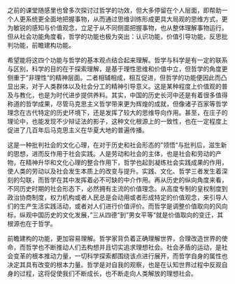 之前的课堂随感里也曾多次探讨过哲学的功效，但大多停留在个人层面，即帮助一个人更系统更全面地把握事物，从而通过思维训练形成更具大局观的思维方式，更为敏锐的感知与价值观念，立足于从不同侧面把握事物，也从整体理解事物运行。但从社会功能角度看，哲学的功能也极为突出：认识功能，价值引导功能，反思批判功能，前瞻建构功能。

希望能将这四个功能与哲学的基本观点结合起来理解。哲学与科学是有一定的联系与区别，科学的目的在于探索理解，是基于理性思维和价值中立，但哲学的角度更侧重于”非理性“的精神层面。二者相辅相成，相互促进，但哲学的功能便因此而凸显出来，对于人类群体以及社会分工的精神引导意义。这是某种程度上价值观的普及与教化，也是为时代进步提供养料。其实，中国的历史长河中还是有着很多值得称道的哲学成果，尽管马克思主义哲学带来更为辉煌的成就，但像诸子百家等哲学理念在古代特定的历史环境下，还是发挥了较大的思维导向作用。甚至，在庄子的理论中，也能发现不少辩证法的影子，这种文化根源上的一致性，也在一定程度上促进了几百年后马克思主义在华夏大地的普遍传播。

这是一种批判社会的文化心理，在对于历史和社会形态的”领悟“与批判后，滋生新的思想，进而反作用于社会实践。人是劳动和社会的主体，也是社会和劳动的产物，在精神升华和文化心理的整合作用下，哲学也起到凝练社会实践成果的作用，使人类的劳动以及社会发生本质上的改变与提升。实践、文化、哲学三者发生着深刻的勾联，而哲学在其中发挥着必不可缺的中介作用。再从历史的纵向角度来看，不同历史时期的社会形态下，必然拥有主流的价值理念。从高度专制的皇权制度到政治协商制度，权力机构或者人民总是会动用或者形成特定的价值观念，来引导人们的生产生活实践活动，或者对人们进行价值评价。而哲学是调整价值取向的风向标，纵观中国历史的文化发展，”三从四德“到”男女平等“就是价值取向的变迁，其根源也在于哲学。

前瞻建构的功能，更加容易理解。哲学家背负着正确理解世界，合理改造世界的使命，而哲学也不断推动人们去构想并且切实追求理想社会。社会矛盾的运动，是社会变革的根本推动力量，一切科学探索都围绕该点进行展开，而哲学自身的属性也决定其具有改变的根本力量。哲学是对自我的观察，也是在认知世界过程中反观自身的过程，这将促使我们不断成长，也不断走向人类解放的理想社会。





